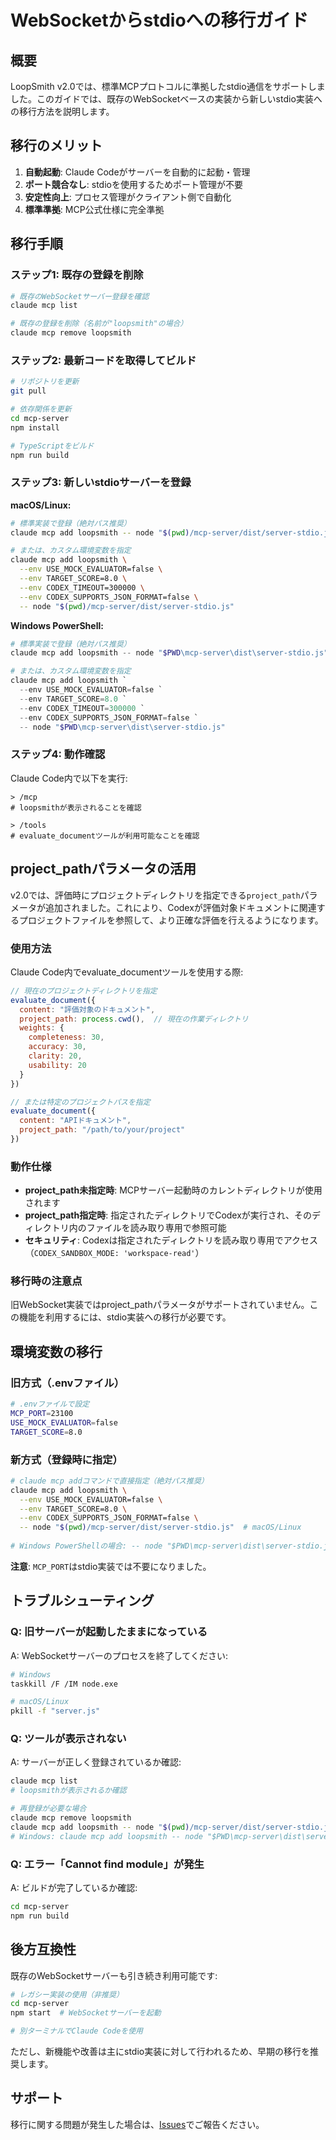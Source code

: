 # WebSocketからstdioへの移行ガイド

## 概要

LoopSmith v2.0では、標準MCPプロトコルに準拠したstdio通信をサポートしました。このガイドでは、既存のWebSocketベースの実装から新しいstdio実装への移行方法を説明します。

## 移行のメリット

1. **自動起動**: Claude Codeがサーバーを自動的に起動・管理
2. **ポート競合なし**: stdioを使用するためポート管理が不要
3. **安定性向上**: プロセス管理がクライアント側で自動化
4. **標準準拠**: MCP公式仕様に完全準拠

## 移行手順

### ステップ1: 既存の登録を削除

```bash
# 既存のWebSocketサーバー登録を確認
claude mcp list

# 既存の登録を削除（名前が"loopsmith"の場合）
claude mcp remove loopsmith
```

### ステップ2: 最新コードを取得してビルド

```bash
# リポジトリを更新
git pull

# 依存関係を更新
cd mcp-server
npm install

# TypeScriptをビルド
npm run build
```

### ステップ3: 新しいstdioサーバーを登録

**macOS/Linux:**

```bash
# 標準実装で登録（絶対パス推奨）
claude mcp add loopsmith -- node "$(pwd)/mcp-server/dist/server-stdio.js"

# または、カスタム環境変数を指定
claude mcp add loopsmith \
  --env USE_MOCK_EVALUATOR=false \
  --env TARGET_SCORE=8.0 \
  --env CODEX_TIMEOUT=300000 \
  --env CODEX_SUPPORTS_JSON_FORMAT=false \
  -- node "$(pwd)/mcp-server/dist/server-stdio.js"
```

**Windows PowerShell:**

```powershell
# 標準実装で登録（絶対パス推奨）
claude mcp add loopsmith -- node "$PWD\mcp-server\dist\server-stdio.js"

# または、カスタム環境変数を指定
claude mcp add loopsmith `
  --env USE_MOCK_EVALUATOR=false `
  --env TARGET_SCORE=8.0 `
  --env CODEX_TIMEOUT=300000 `
  --env CODEX_SUPPORTS_JSON_FORMAT=false `
  -- node "$PWD\mcp-server\dist\server-stdio.js"
```

### ステップ4: 動作確認

Claude Code内で以下を実行:

```
> /mcp
# loopsmithが表示されることを確認

> /tools
# evaluate_documentツールが利用可能なことを確認
```

## project_pathパラメータの活用

v2.0では、評価時にプロジェクトディレクトリを指定できる`project_path`パラメータが追加されました。これにより、Codexが評価対象ドキュメントに関連するプロジェクトファイルを参照して、より正確な評価を行えるようになります。

### 使用方法

Claude Code内でevaluate_documentツールを使用する際:

```javascript
// 現在のプロジェクトディレクトリを指定
evaluate_document({
  content: "評価対象のドキュメント",
  project_path: process.cwd(),  // 現在の作業ディレクトリ
  weights: {
    completeness: 30,
    accuracy: 30,
    clarity: 20,
    usability: 20
  }
})

// または特定のプロジェクトパスを指定
evaluate_document({
  content: "APIドキュメント",
  project_path: "/path/to/your/project"
})
```

### 動作仕様

- **project_path未指定時**: MCPサーバー起動時のカレントディレクトリが使用されます
- **project_path指定時**: 指定されたディレクトリでCodexが実行され、そのディレクトリ内のファイルを読み取り専用で参照可能
- **セキュリティ**: Codexは指定されたディレクトリを読み取り専用でアクセス（`CODEX_SANDBOX_MODE: 'workspace-read'`）

### 移行時の注意点

旧WebSocket実装ではproject_pathパラメータがサポートされていません。この機能を利用するには、stdio実装への移行が必要です。

## 環境変数の移行

### 旧方式（.envファイル）

```bash
# .envファイルで設定
MCP_PORT=23100
USE_MOCK_EVALUATOR=false
TARGET_SCORE=8.0
```

### 新方式（登録時に指定）

```bash
# claude mcp addコマンドで直接指定（絶対パス推奨）
claude mcp add loopsmith \
  --env USE_MOCK_EVALUATOR=false \
  --env TARGET_SCORE=8.0 \
  --env CODEX_SUPPORTS_JSON_FORMAT=false \
  -- node "$(pwd)/mcp-server/dist/server-stdio.js"  # macOS/Linux
  
# Windows PowerShellの場合: -- node "$PWD\mcp-server\dist\server-stdio.js"
```

**注意**: `MCP_PORT`はstdio実装では不要になりました。

## トラブルシューティング

### Q: 旧サーバーが起動したままになっている

A: WebSocketサーバーのプロセスを終了してください:

```bash
# Windows
taskkill /F /IM node.exe

# macOS/Linux
pkill -f "server.js"
```

### Q: ツールが表示されない

A: サーバーが正しく登録されているか確認:

```bash
claude mcp list
# loopsmithが表示されるか確認

# 再登録が必要な場合
claude mcp remove loopsmith
claude mcp add loopsmith -- node "$(pwd)/mcp-server/dist/server-stdio.js"  # macOS/Linux
# Windows: claude mcp add loopsmith -- node "$PWD\mcp-server\dist\server-stdio.js"
```

### Q: エラー「Cannot find module」が発生

A: ビルドが完了しているか確認:

```bash
cd mcp-server
npm run build
```

## 後方互換性

既存のWebSocketサーバーも引き続き利用可能です:

```bash
# レガシー実装の使用（非推奨）
cd mcp-server
npm start  # WebSocketサーバーを起動

# 別ターミナルでClaude Codeを使用
```

ただし、新機能や改善は主にstdio実装に対して行われるため、早期の移行を推奨します。

## サポート

移行に関する問題が発生した場合は、[Issues](https://github.com/yourusername/loopsmith/issues)でご報告ください。